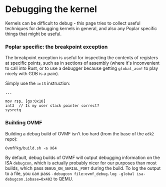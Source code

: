 # Debugging the kernel
Kernels can be difficult to debug - this page tries to collect useful techniques for debugging kernels in general,
and also any Poplar specific things that might be useful.

### Poplar specific: the breakpoint exception
The breakpoint exception is useful for inspecting the contents of registers at specific points, such as in sections
of assembly (where it's inconvenient to call into Rust, or to use a debugger because getting `global_asm!` to play
nicely with GDB is a pain).

Simply use the `int3` instruction:
```
...

mov rsp, [gs:0x10]
int3  // Is my user stack pointer correct?
sysretq
```

### Building OVMF
Building a debug build of OVMF isn't too hard (from the base of the `edk2` repo):
```
OvmfPkg/build.sh -a X64
```

By default, debug builds of OVMF will output debugging information on the ISA `debugcon`, which is actually
probably nicer for our purposes than most builds, which pass `DEBUG_ON_SERIAL_PORT` during the build. To log the
output to a file, you can pass `-debugcon file:ovmf_debug.log -global isa-debugcon.iobase=0x402` to QEMU.
